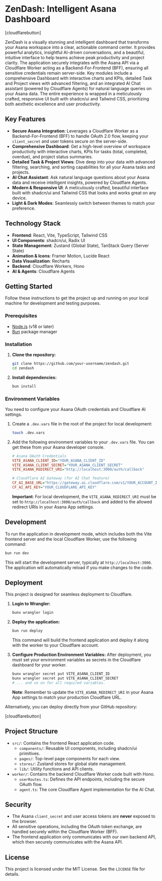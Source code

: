 # ZenDash: Intelligent Asana Dashboard

[cloudflarebutton]

ZenDash is a visually stunning and intelligent dashboard that transforms your Asana workspace into a clear, actionable command center. It provides powerful analytics, insightful AI-driven conversations, and a beautiful, intuitive interface to help teams achieve peak productivity and project clarity. The application securely integrates with the Asana API via a Cloudflare Worker acting as a Backend-For-Frontend (BFF), ensuring all sensitive credentials remain server-side. Key modules include a comprehensive Dashboard with interactive charts and KPIs, detailed Task and Project views with advanced filtering, and an integrated AI Chat assistant (powered by Cloudflare Agents) for natural language queries on your Asana data. The entire experience is wrapped in a meticulously crafted, responsive UI built with shadcn/ui and Tailwind CSS, prioritizing both aesthetic excellence and user productivity.

## Key Features

- **Secure Asana Integration**: Leverages a Cloudflare Worker as a Backend-For-Frontend (BFF) to handle OAuth 2.0 flow, keeping your `client_secret` and user tokens secure on the server-side.
- **Comprehensive Dashboard**: Get a high-level overview of workspace productivity with interactive charts, KPIs for tasks (total, completed, overdue), and project status summaries.
- **Detailed Task & Project Views**: Dive deep into your data with advanced filtering, searching, and sorting capabilities for all your Asana tasks and projects.
- **AI Chat Assistant**: Ask natural language questions about your Asana data and receive intelligent insights, powered by Cloudflare Agents.
- **Modern & Responsive UI**: A meticulously crafted, beautiful interface built with shadcn/ui and Tailwind CSS that looks and works great on any device.
- **Light & Dark Modes**: Seamlessly switch between themes to match your preference.

## Technology Stack

- **Frontend**: React, Vite, TypeScript, Tailwind CSS
- **UI Components**: shadcn/ui, Radix UI
- **State Management**: Zustand (Global State), TanStack Query (Server State)
- **Animation & Icons**: Framer Motion, Lucide React
- **Data Visualization**: Recharts
- **Backend**: Cloudflare Workers, Hono
- **AI & Agents**: Cloudflare Agents

## Getting Started

Follow these instructions to get the project up and running on your local machine for development and testing purposes.

### Prerequisites

- [Node.js](https://nodejs.org/) (v18 or later)
- [Bun](https://bun.sh/) package manager

### Installation

1.  **Clone the repository:**
    ```bash
    git clone https://github.com/your-username/zendash.git
    cd zendash
    ```

2.  **Install dependencies:**
    ```bash
    bun install
    ```

### Environment Variables

You need to configure your Asana OAuth credentials and Cloudflare AI settings.

1.  Create a `.dev.vars` file in the root of the project for local development:
    ```bash
    touch .dev.vars
    ```

2.  Add the following environment variables to your `.dev.vars` file. You can get these from your Asana developer console.

    ```ini
    # Asana OAuth Credentials
    VITE_ASANA_CLIENT_ID="YOUR_ASANA_CLIENT_ID"
    VITE_ASANA_CLIENT_SECRET="YOUR_ASANA_CLIENT_SECRET"
    VITE_ASANA_REDIRECT_URI="http://localhost:3000/auth/callback"

    # Cloudflare AI Gateway (for AI Chat feature)
    CF_AI_BASE_URL="https://gateway.ai.cloudflare.com/v1/YOUR_ACCOUNT_ID/YOUR_GATEWAY/openai"
    CF_AI_API_KEY="YOUR_CLOUDFLARE_API_KEY"
    ```

    **Important**: For local development, the `VITE_ASANA_REDIRECT_URI` must be set to `http://localhost:3000/auth/callback` and added to the allowed redirect URIs in your Asana App settings.

## Development

To run the application in development mode, which includes both the Vite frontend server and the local Cloudflare Worker, use the following command:

```bash
bun run dev
```

This will start the development server, typically at `http://localhost:3000`. The application will automatically reload if you make changes to the code.

## Deployment

This project is designed for seamless deployment to Cloudflare.

1.  **Login to Wrangler:**
    ```bash
    bunx wrangler login
    ```

2.  **Deploy the application:**
    ```bash
    bun run deploy
    ```

    This command will build the frontend application and deploy it along with the worker to your Cloudflare account.

3.  **Configure Production Environment Variables:**
    After deployment, you must set your environment variables as secrets in the Cloudflare dashboard for your worker.

    ```bash
    bunx wrangler secret put VITE_ASANA_CLIENT_ID
    bunx wrangler secret put VITE_ASANA_CLIENT_SECRET
    # ... and so on for all required variables.
    ```

    **Note**: Remember to update the `VITE_ASANA_REDIRECT_URI` in your Asana App settings to match your production Cloudflare URL.

Alternatively, you can deploy directly from your GitHub repository:

[cloudflarebutton]

## Project Structure

-   `src/`: Contains the frontend React application code.
    -   `components/`: Reusable UI components, including shadcn/ui primitives.
    -   `pages/`: Top-level page components for each view.
    -   `stores/`: Zustand stores for global state management.
    -   `lib/`: Utility functions and API clients.
-   `worker/`: Contains the backend Cloudflare Worker code built with Hono.
    -   `userRoutes.ts`: Defines the API endpoints, including the secure OAuth flow.
    -   `agent.ts`: The core Cloudflare Agent implementation for the AI Chat.

## Security

-   The Asana `client_secret` and user access tokens are **never** exposed to the browser.
-   All sensitive operations, including the OAuth token exchange, are handled securely within the Cloudflare Worker (BFF).
-   The frontend application only communicates with our own backend API, which then securely communicates with the Asana API.

## License

This project is licensed under the MIT License. See the `LICENSE` file for details.